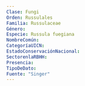 ```yaml
---
Clase: Fungi
Orden: Russulales
Familia: Russulaceae
Género: 
Especie: Russula fuegiana
NombreComún: 
CategoríaUICN: 
EstadoConservaciónNacional: 
SectorenlaRBHH: 
Presencia: 
TipoDeDato: 
Fuente: "Singer"
---
```

